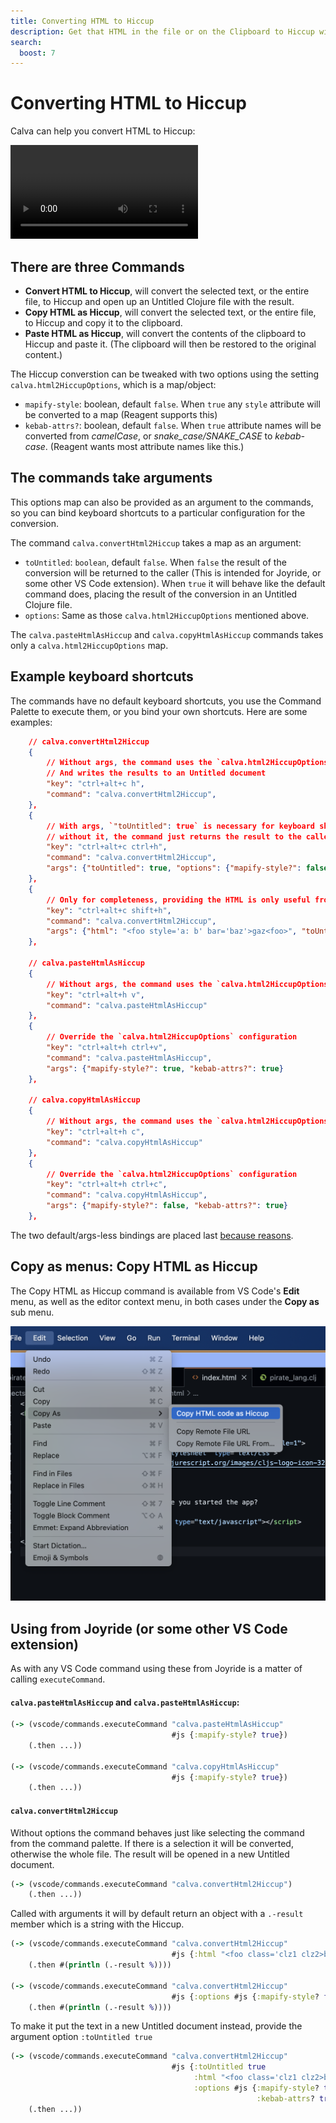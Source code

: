 ```yaml
---
title: Converting HTML to Hiccup
description: Get that HTML in the file or on the Clipboard to Hiccup without leaving Calva
search:
  boost: 7
---
```


# Converting HTML to Hiccup

Calva can help you convert HTML to Hiccup:

<video controls>
  <source src="/images/calva-convert-html-to-hiccup.mp4">
</video>

## There are three Commands

* **Convert HTML to Hiccup**, will convert the selected text, or the entire file, to Hiccup and open up an Untitled Clojure file with the result.
* **Copy HTML as Hiccup**, will convert the selected text, or the entire file, to Hiccup and copy it to the clipboard.
* **Paste HTML as Hiccup**, will convert the contents of the clipboard to Hiccup and paste it. (The clipboard will then be restored to the original content.)

The Hiccup converstion can be tweaked with two options using the setting `calva.html2HiccupOptions`, which is a map/object:

* `mapify-style`: boolean, default `false`. When `true` any `style` attribute will be converted to a map (Reagent supports this)
* `kebab-attrs?`: boolean, default `false`. When `true` attribute names will be converted from *camelCase*, or *snake_case/SNAKE_CASE* to *kebab-case*. (Reagent wants most attribute names like this.)

## The commands take arguments

This options map can also be provided as an argument to the commands, so you can bind keyboard shortcuts to a particular configuration for the conversion. 

The command `calva.convertHtml2Hiccup` takes a map as an argument:

* `toUntitled`: `boolean`, default `false`. When `false` the result of the conversion will be returned to the caller (This is intended for Joyride, or some other VS Code extension). When `true` it will behave like the default command does, placing the result of the conversion in an Untitled Clojure file.
* `options`: Same as those `calva.html2HiccupOptions` mentioned above.

The `calva.pasteHtmlAsHiccup` and `calva.copyHtmlAsHiccup` commands takes only a `calva.html2HiccupOptions` map.

## Example keyboard shortcuts

The commands have no default keyboard shortcuts, you use the Command Palette to execute them, or you bind your own shortcuts. Here are some examples:

```json
    // calva.convertHtml2Hiccup
    {
        // Without args, the command uses the `calva.html2HiccupOptions` configuration
        // And writes the results to an Untitled document
        "key": "ctrl+alt+c h",
        "command": "calva.convertHtml2Hiccup",
    },
    {
        // With args, `"toUntitled": true` is necessary for keyboard shortcuts
        // without it, the command just returns the result to the caller
        "key": "ctrl+alt+c ctrl+h",
        "command": "calva.convertHtml2Hiccup",
        "args": {"toUntitled": true, "options": {"mapify-style?": false}}
    },
    {
        // Only for completeness, providing the HTML is only useful from e.g. Joyride 
        "key": "ctrl+alt+c shift+h",
        "command": "calva.convertHtml2Hiccup",
        "args": {"html": "<foo style='a: b' bar='baz'>gaz<foo>", "toUntitled": true}
    },

    // calva.pasteHtmlAsHiccup
    {
        // Without args, the command uses the `calva.html2HiccupOptions` configuration
        "key": "ctrl+alt+h v",
        "command": "calva.pasteHtmlAsHiccup"
    },
    {
        // Override the `calva.html2HiccupOptions` configuration
        "key": "ctrl+alt+h ctrl+v",
        "command": "calva.pasteHtmlAsHiccup",
        "args": {"mapify-style?": true, "kebab-attrs?": true}
    },

    // calva.copyHtmlAsHiccup
    {
        // Without args, the command uses the `calva.html2HiccupOptions` configuration
        "key": "ctrl+alt+h c",
        "command": "calva.copyHtmlAsHiccup"
    },
    {
        // Override the `calva.html2HiccupOptions` configuration
        "key": "ctrl+alt+h ctrl+c",
        "command": "calva.copyHtmlAsHiccup",
        "args": {"mapify-style?": false, "kebab-attrs?": true}
    },
```

The two default/args-less bindings are placed last [because reasons](https://github.com/microsoft/vscode/issues/176890).

## Copy as menus: Copy HTML as Hiccup 

The Copy HTML as Hiccup command is available from VS Code's **Edit** menu, as well as the editor context menu, in both cases under the **Copy as** sub menu.

![](images/calva-copy-html-as-hiccup.png)

## Using from Joyride (or some other VS Code extension)

As with any VS Code command using these from Joyride is a matter of calling `executeCommand`.

#### `calva.pasteHtmlAsHiccup` and `calva.pasteHtmlAsHiccup`:

```clojure
(-> (vscode/commands.executeCommand "calva.pasteHtmlAsHiccup"
                                    #js {:mapify-style? true})
    (.then ...))

(-> (vscode/commands.executeCommand "calva.copyHtmlAsHiccup"
                                    #js {:mapify-style? true})
    (.then ...))
```


#### `calva.convertHtml2Hiccup`

Without options the command behaves just like selecting the command from the command palette. If there is a selection it will be converted, otherwise the whole file. The result will be opened in a new Untitled document.

```clojure
(-> (vscode/commands.executeCommand "calva.convertHtml2Hiccup")
    (.then ...))
```

Called with arguments it will by default return an object with a `.-result` member which is a string with the Hiccup.


```clojure
(-> (vscode/commands.executeCommand "calva.convertHtml2Hiccup" 
                                    #js {:html "<foo class='clz1 clz2>bar</foo>"})
    (.then #(println (.-result %))))

(-> (vscode/commands.executeCommand "calva.convertHtml2Hiccup" 
                                    #js {:options #js {:mapify-style? false}})
    (.then #(println (.-result %))))
```


To make it put the text in a new Untitled document instead, provide the argument option `:toUntitled true`

```clojure
(-> (vscode/commands.executeCommand "calva.convertHtml2Hiccup" 
                                    #js {:toUntitled true
                                         :html "<foo class='clz1 clz2>bar</foo>"
                                         :options #js {:mapify-style? true
                                                       :kebab-attrs? true}})
    (.then ...))
```